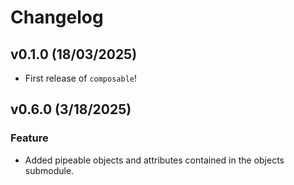 # Changelog

<!--next-version-placeholder-->

## v0.1.0 (18/03/2025)

- First release of `composable`!

## v0.6.0 (3/18/2025)

### Feature

- Added pipeable objects and attributes contained in the objects submodule.
